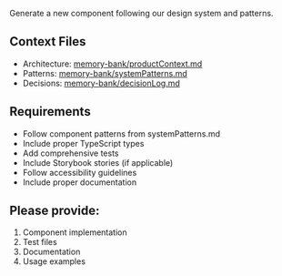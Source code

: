 Generate a new component following our design system and patterns.

## Context Files
- Architecture: [memory-bank/productContext.md](../../memory-bank/productContext.md)
- Patterns: [memory-bank/systemPatterns.md](../../memory-bank/systemPatterns.md)
- Decisions: [memory-bank/decisionLog.md](../../memory-bank/decisionLog.md)

## Requirements
- Follow component patterns from systemPatterns.md
- Include proper TypeScript types
- Add comprehensive tests
- Include Storybook stories (if applicable)
- Follow accessibility guidelines
- Include proper documentation

## Please provide:
1. Component implementation
2. Test files
3. Documentation
4. Usage examples

